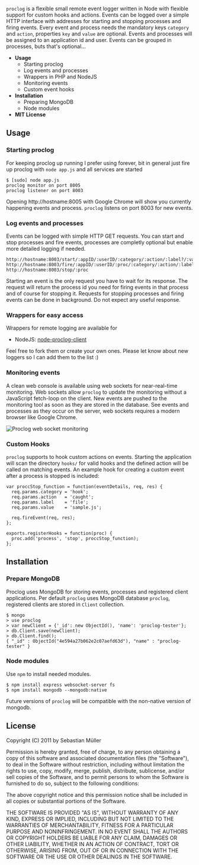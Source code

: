 `proclog` is a flexible small remote event logger written in Node with flexible support for custom hooks and actions. Events can be logged over a simple HTTP interface with addresses for starting and stopping processes and firing events. Every event and process needs the mandatory keys `category` and `action`, properties `key` and `value` are optional. Events and processes will be assigned to an application id and user. Events can be grouped in processes, buts that's optional…

 * **Usage**
   * Starting proclog
   * Log events and processes
   * Wrappers in PHP and NodeJS
   * Monitoring events
   * Custom event hooks
 * **Installation**
   * Preparing MongoDB
   * Node modules
 * **MIT License**

## Usage
### Starting proclog
For keeping proclog up running I prefer using forever, bit in general just fire up proclog with `node app.js` and all services are started
    
    $ [sudo] node app.js
    proclog monitor on port 8005
    proclog listener on port 8003

Opening http://hostname:8005 with Google Chrome will show you currently happening events and process. `proclog` listens on port 8003 for new events.

### Log events and processes
Events can be logged with simple HTTP GET requests. You can start and stop processes and fire events, processes are completly optional but enable more detailed logging if needed.

    http://hostname:8003/start/:appID/:userID/:category/:action/:label?/:value?
    http://hostname:8003/fire/:appID/:userID/:proc/:category/:action/:label?/:value?
    http://hostname:8003/stop/:proc

Starting an event is the only request you have to wait for its response. The request will return the process id you need for firing events in that process and of course for stopping it. Requests for stopping processes and firing events can be done in background. Do not expect any useful response. 

### Wrappers for easy access
Wrappers for remote logging are available for

 * NodeJS: [node-proclog-client](https://github.com/semu/node-proclog-client)

Feel free to fork them or create your own ones. Please let know about new loggers so I can add them to the list :)

### Monitoring events

A clean web console is available using web sockets for near-real-time monitoring. Web sockets allow `proclog` to update the monitoring without a JavaScript fetch-loop on the client. New events are pushed to the monitoring tool as soon as they are stored in the database. See events and processes as they occur on the server, web sockets requires a modern browser like Google Chrome.

![Proclog web socket monitoring](http://img.hazelco.de/proclog-20110828-093621.png)

### Custom Hooks

`proclog` supports to hook custom actions on events. Starting the application will scan the directory `hooks/` for valid hooks and the defined action will be called on matching events. An example hook for creating a custom event after a process is stopped is included:

    var proccStop_function = function(eventDetails, req, res) { 
      req.params.category = 'hook';
      req.params.action   = 'caught';
      req.params.label    = 'file';
      req.params.value    = 'sample.js';
      
      req.fireEvent(req, res); 
    };
    
    exports.registerHooks = function(proc) {
      proc.add('process', 'stop', proccStop_function);
    };

## Installation

### Prepare MongoDB

Proclog uses MongoDB for storing events, processes and registered client applications. Per default `proclog` uses MongoDB database `proclog`, registered clients are stored in `Client` collection.

    $ mongo
    > use proclog
    > var newClient = {'_id': new ObjectId(), 'name': 'proclog-tester'};
    > db.Client.save(newClient);
    > db.Client.find();
    { "_id" : ObjectId("4e594a27b062e2c07aefd63d"), "name" : "proclog-tester" }

### Node modules

Use `npm` to install needed modules. 

    $ npm install express websocket-server fs
    $ npm install mongodb --mongodb:native

Future versions of `proclog` will be compatible with the non-native version of mongodb.

## License

Copyright (C) 2011 by Sebastian Müller

Permission is hereby granted, free of charge, to any person obtaining a copy
of this software and associated documentation files (the "Software"), to deal
in the Software without restriction, including without limitation the rights
to use, copy, modify, merge, publish, distribute, sublicense, and/or sell
copies of the Software, and to permit persons to whom the Software is
furnished to do so, subject to the following conditions:

The above copyright notice and this permission notice shall be included in
all copies or substantial portions of the Software.

THE SOFTWARE IS PROVIDED "AS IS", WITHOUT WARRANTY OF ANY KIND, EXPRESS OR
IMPLIED, INCLUDING BUT NOT LIMITED TO THE WARRANTIES OF MERCHANTABILITY,
FITNESS FOR A PARTICULAR PURPOSE AND NONINFRINGEMENT. IN NO EVENT SHALL THE
AUTHORS OR COPYRIGHT HOLDERS BE LIABLE FOR ANY CLAIM, DAMAGES OR OTHER
LIABILITY, WHETHER IN AN ACTION OF CONTRACT, TORT OR OTHERWISE, ARISING FROM,
OUT OF OR IN CONNECTION WITH THE SOFTWARE OR THE USE OR OTHER DEALINGS IN
THE SOFTWARE.
